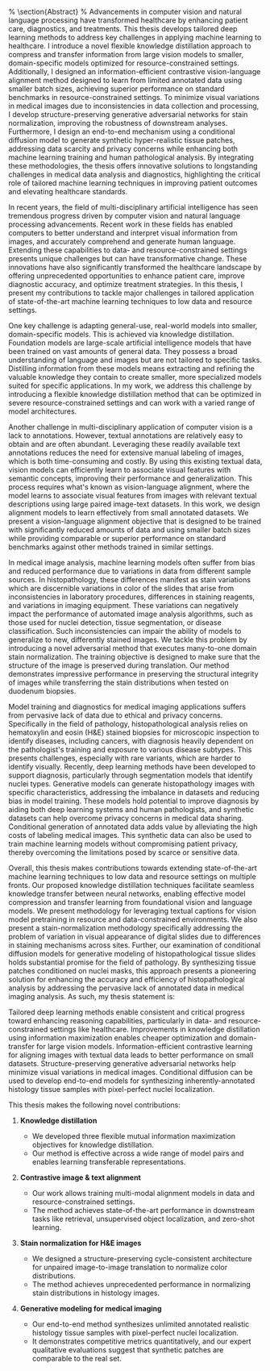 % \section{Abstract}
% Advancements in computer vision and natural language processing have transformed healthcare by enhancing patient care, diagnostics, and treatments. This thesis develops tailored deep learning methods to address key challenges in applying machine learning to healthcare. I introduce a novel flexible knowledge distillation approach to compress and transfer information from large vision models to smaller, domain-specific models optimized for resource-constrained settings. Additionally, I designed an information-efficient contrastive vision-language alignment method designed to learn from limited annotated data using smaller batch sizes, achieving superior performance on standard benchmarks in resource-constrained settings. To minimize visual variations in medical images due to inconsistencies in data collection and processing, I develop structure-preserving generative adversarial networks for stain normalization, improving the robustness of downstream analyses. Furthermore, I design an end-to-end mechanism using a conditional diffusion model to generate synthetic hyper-realistic tissue patches, addressing data scarcity and privacy concerns while enhancing both machine learning training and human pathological analysis. By integrating these methodologies, the thesis offers innovative solutions to longstanding challenges in medical data analysis and diagnostics, highlighting the critical role of tailored machine learning techniques in improving patient outcomes and elevating healthcare standards.

In recent years, the field of multi-disciplinary artificial intelligence has seen tremendous progress driven by computer vision and natural language processing advancements. Recent work in these fields has enabled computers to better understand and interpret visual information from images, and accurately comprehend and generate human language. Extending these capabilities to data- and resource-constrained settings presents unique challenges but can have transformative change. These innovations have also significantly transformed the healthcare landscape by offering unprecedented opportunities to enhance patient care, improve diagnostic accuracy, and optimize treatment strategies. In this thesis, I present my contributions to tackle major challenges in tailored application of state-of-the-art machine learning techniques to low data and resource settings. 

One key challenge is adapting general-use, real-world models into smaller, domain-specific models. This is achieved via knowledge distillation. Foundation models are large-scale artificial intelligence models that have been trained on vast amounts of general data. They possess a broad understanding of language and images but are not tailored to specific tasks. Distilling information from these models means extracting and refining the valuable knowledge they contain to create smaller, more specialized models suited for specific applications. In my work, we address this challenge by introducing a flexible knowledge distillation method that can be optimized in severe resource-constrained settings and can work with a varied range of model architectures.

Another challenge in multi-disciplinary application of computer vision is a lack to annotations. However, textual annotations are relatively easy to obtain and are often abundant. Leveraging these readily available text annotations reduces the need for extensive manual labeling of images, which is both time-consuming and costly. By using this existing textual data, vision models can efficiently learn to associate visual features with semantic concepts, improving their performance and generalization. This process requires what's known as vision-language alignment, where the model learns to associate visual features from images with relevant textual descriptions using large paired image-text datasets. In this work, we design alignment models to learn effectively from small annotated datasets. We present a vision-language alignment objective that is designed to be trained with significantly reduced amounts of data and using smaller batch sizes while providing comparable or superior performance on standard benchmarks against other methods trained in similar settings.

In medical image analysis, machine learning models often suffer from bias and reduced performance due to variations in data from different sample sources. In histopathology, these differences manifest as stain variations which are discernible variations in color of the slides that arise from inconsistencies in laboratory procedures, differences in staining reagents, and variations in imaging equipment. These variations can negatively impact the performance of automated image analysis algorithms, such as those used for nuclei detection, tissue segmentation, or disease classification. Such inconsistencies can impair the ability of models to generalize to new, differently stained images. We tackle this problem by introducing a novel adversarial method that executes many-to-one domain stain normalization. The training objective is designed to make sure that the structure of the image is preserved during translation. Our method demonstrates impressive performance in preserving the structural integrity of images while transferring the stain distributions when tested on duodenum biopsies.

Model training and diagnostics for medical imaging applications suffers from pervasive lack of data due to ethical and privacy concerns. Specifically in the field of pathology, histopathological analysis relies on hematoxylin and eosin (H\&E) stained biopsies for microscopic inspection to identify diseases, including cancers, with diagnosis heavily dependent on the pathologist's training and exposure to various disease subtypes. This presents challenges, especially with rare variants, which are harder to identify visually. Recently, deep learning methods have been developed to support diagnosis, particularly through segmentation models that identify nuclei types. Generative models can generate histopathology images with specific characteristics, addressing the imbalance in datasets and reducing bias in model training. These models hold potential to improve diagnosis by aiding both deep learning systems and human pathologists, and synthetic datasets can help overcome privacy concerns in medical data sharing. Conditional generation of annotated data adds value by alleviating the high costs of labeling medical images. This synthetic data can also be used to train machine learning models without compromising patient privacy, thereby overcoming the limitations posed by scarce or sensitive data.

Overall, this thesis makes contributions towards extending state-of-the-art machine learning techniques to low data and resource settings on multiple fronts. Our proposed knowledge distillation techniques facilitate seamless knowledge transfer between neural networks, enabling effective model compression and transfer learning from foundational vision and language models. We present methodology for leveraging textual captions for vision model pretraining in resource and data-constrained environments. We also present a stain-normalization methodology specifically addressing the problem of variation in visual appearance of digital slides due to differences in staining mechanisms across sites. Further, our examination of conditional diffusion models for generative modeling of histopathological tissue slides holds substantial promise for the field of pathology. By synthesizing tissue patches conditioned on nuclei masks, this approach presents a pioneering solution for enhancing the accuracy and efficiency of histopathological analysis by addressing the pervasive lack of annotated data in medical imaging analysis. As such, my thesis statement is:

Tailored deep learning methods enable consistent and critical progress toward enhancing reasoning capabilities, particularly in data- and resource-constrained settings like healthcare. Improvements in knowledge distillation using information maximization enables cheaper optimization and domain-transfer for large vision models. Information-efficient contrastive learning for aligning images with textual data leads to better performance on small datasets. Structure-preserving generative adversarial networks help minimize visual variations in medical images. Conditional diffusion can be used to develop end-to-end models for synthesizing inherently-annotated histology tissue samples with pixel-perfect nuclei localization.

This thesis makes the following novel contributions:

1. **Knowledge distillation**
   - We developed three flexible mutual information maximization objectives for knowledge distillation.
   - Our method is effective across a wide range of model pairs and enables learning transferable representations.

2. **Contrastive image & text alignment**
   - Our work allows training multi-modal alignment models in data and resource-constrained settings.
   - The method achieves state-of-the-art performance in downstream tasks like retrieval, unsupervised object localization, and zero-shot learning.

3. **Stain normalization for H&E images**
   - We designed a structure-preserving cycle-consistent architecture for unpaired image-to-image translation to normalize color distributions.
   - The method achieves unprecedented performance in normalizing stain distributions in histology images.

4. **Generative modeling for medical imaging**
   - Our end-to-end method synthesizes unlimited annotated realistic histology tissue samples with pixel-perfect nuclei localization.
   - It demonstrates competitive metrics quantitatively, and our expert qualitative evaluations suggest that synthetic patches are comparable to the real set.
